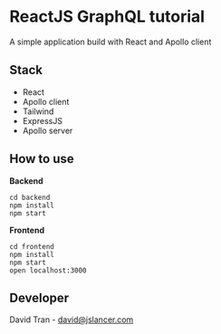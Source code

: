 # ReactJS GraphQL tutorial

A simple application build with React and Apollo client

## Stack
- React
- Apollo client
- Tailwind
- ExpressJS
- Apollo server

## How to use
**Backend**
```
cd backend
npm install
npm start
```
**Frontend**
```
cd frontend
npm install
npm start
open localhost:3000
```

## Developer
David Tran - david@jslancer.com